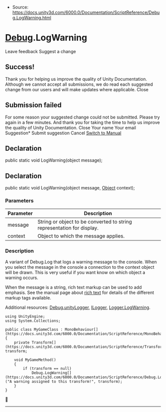* Source: https://docs.unity3d.com/6000.0/Documentation/ScriptReference/Debug.LogWarning.html

#  [Debug](https://docs.unity3d.com/6000.0/Documentation/ScriptReference/Debug.html).LogWarning
Leave feedback
Suggest a change
## Success!
Thank you for helping us improve the quality of Unity Documentation. Although we cannot accept all submissions, we do read each suggested change from our users and will make updates where applicable.
Close
## Submission failed
For some reason your suggested change could not be submitted. Please <a>try again</a> in a few minutes. And thank you for taking the time to help us improve the quality of Unity Documentation.
Close
Your name Your email Suggestion* Submit suggestion
Cancel
[Switch to Manual](https://docs.unity3d.com/6000.0/Documentation/Manual/class-Debug.html "Go to Debug Component in the Manual")
## Declaration
public static void LogWarning(object message); 
## Declaration
public static void LogWarning(object message, [Object](https://docs.unity3d.com/6000.0/Documentation/ScriptReference/Object.html) context); 
### Parameters
Parameter | Description  
---|---  
message | String or object to be converted to string representation for display.  
context | Object to which the message applies.  
### Description
A variant of Debug.Log that logs a warning message to the console.
When you select the message in the console a connection to the context object will be drawn. This is very useful if you want know on which object a warning occurs.  
  
When the message is a string, rich text markup can be used to add emphasis. See the manual page about [rich text](https://docs.unity3d.com/6000.0/Documentation/Manual/StyledText.html) for details of the different markup tags available.  
  
Additional resources: [Debug.unityLogger](https://docs.unity3d.com/6000.0/Documentation/ScriptReference/Debug-unityLogger.html), [ILogger](https://docs.unity3d.com/6000.0/Documentation/ScriptReference/ILogger.html), [Logger.LogWarning](https://docs.unity3d.com/6000.0/Documentation/ScriptReference/Logger.LogWarning.html).
```
using UnityEngine;
using System.Collections;  
  
public class MyGameClass : MonoBehaviour[](https://docs.unity3d.com/6000.0/Documentation/ScriptReference/MonoBehaviour.html)
{
    private Transform[](https://docs.unity3d.com/6000.0/Documentation/ScriptReference/Transform.html) transform;  
  
    void MyGameMethod()
    {
        if (transform == null)
            Debug.LogWarning[](https://docs.unity3d.com/6000.0/Documentation/ScriptReference/Debug.LogWarning.html)("A warning assigned to this transform!", transform);
    }
}

```

* * *
